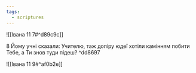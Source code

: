 ```yaml
---
tags:
  - scriptures
---
```


![[Івана 11 7#^d89c9c]]

8 Йому учні сказали: Учителю, таж допіру юдеї хотіли камінням побити Тебе, а Ти знов туди підеш? ^dd8697

![[Івана 11 9#^af0b2e]]